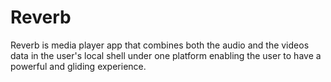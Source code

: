 # Reverb
Reverb is media player app that combines both the audio and the videos data in the user's local shell under one platform enabling the user to have a powerful and gliding experience.

